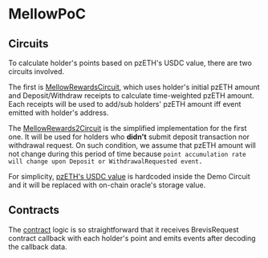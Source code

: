# MellowPoC

## Circuits

To calculate holder's points based on pzETH's USDC value, there are two circuits involved.

The first is [MellowRewardsCircuit](./prover/circuits/circuit_rewards.go), which uses holder's initial pzETH amount and Deposit/Withdraw receipts to calculate time-weighted pzETH amount. Each receipts will be used to add/sub holders' pzETH amount iff event emitted with holder's address.

The [MellowRewards2Circuit](./prover/circuits/circuit_rewards2.go) is the simplified implementation for the first one. It will be used for holders who <b>didn't</b> submit deposit transaction nor withdrawal request. On such condition, we assume that pzETH amount will not change during this period of time because `point accumulation rate will change upon Deposit or WithdrawalRequested event.`

For simplicity, [pzETH's USDC value](https://github.com/brevis-network/brevis-mellow/blob/2c1935b725230841d1aa13cd4d11b667da490009/prover/circuits/circuit_rewards2.go#L56) is hardcoded inside the Demo Circuit and it will be replaced with on-chain oracle's storage value.


## Contracts

The [contract](./contracts/contracts/MellowHolderReward.sol) logic is so straightforward that it receives BrevisRequest contract callback with each holder's point and emits events after decoding the callback data.
